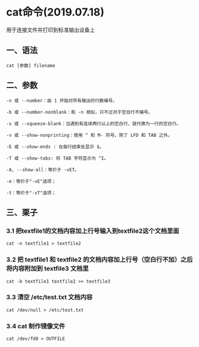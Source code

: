 # cat命令(2019.07.18)

用于连接文件并打印到标准输出设备上

## 一、语法

`cat [参数] filename`

## 二、参数

```
-n 或 --number：由 1 开始对所有输出的行数编号。

-b 或 --number-nonblank：和 -n 相似，只不过对于空白行不编号。

-s 或 --squeeze-blank：当遇到有连续两行以上的空白行，就代换为一行的空白行。

-v 或 --show-nonprinting：使用 ^ 和 M- 符号，除了 LFD 和 TAB 之外。

-E 或 --show-ends : 在每行结束处显示 $。

-T 或 --show-tabs: 将 TAB 字符显示为 ^I。

-A, --show-all：等价于 -vET。

-e：等价于"-vE"选项；

-t：等价于"-vT"选项；
```

## 三、栗子

### 3.1 把textfile1的文档内容加上行号输入到textfile2这个文档里面

`cat -n textfile1 > textfile2`

### 3.2 把 textfile1 和 textfile2 的文档内容加上行号（空白行不加）之后将内容附加到 textfile3 文档里

`cat -b textfile1 textfile2 >> textfile3`

### 3.3 清空 /etc/test.txt 文档内容

`cat /dev/null > /etc/test.txt`

### 3.4 cat 制作镜像文件

`cat /dev/fd0 > OUTFILE`


